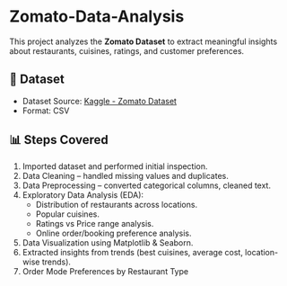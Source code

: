 # Zomato-Data-Analysis

This project analyzes the **Zomato Dataset** to extract meaningful insights about restaurants, cuisines, ratings, and customer preferences.  

## 📌 Dataset
- Dataset Source: [Kaggle - Zomato Dataset](https://www.kaggle.com/datasets/ruchikakumbhar/zomato-dataset)
- Format: CSV

## 📊 Steps Covered
1. Imported dataset and performed initial inspection.  
2. Data Cleaning – handled missing values and duplicates.  
3. Data Preprocessing – converted categorical columns, cleaned text.  
4. Exploratory Data Analysis (EDA):  
   - Distribution of restaurants across locations.  
   - Popular cuisines.  
   - Ratings vs Price range analysis.  
   - Online order/booking preference analysis.  
5. Data Visualization using Matplotlib & Seaborn.  
6. Extracted insights from trends (best cuisines, average cost, location-wise trends).
7. Order Mode Preferences by Restaurant Type


